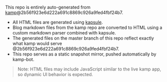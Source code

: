 This repo is entirely auto-generated from [kamp](https://github.com/sakethpathike/kamp)@2b56f923e6d222a691c8869c926a9fed4fbf24b7.

- All HTML files are generated using [kapsule](https://github.com/sakethpathike/kapsule).
- Blog markdown files from the kamp repo are converted to HTML using a custom markdown parser combined with kapsule.
- The generated files on the master branch of this repo reflect exactly what kamp would serve @2b56f923e6d222a691c8869c926a9fed4fbf24b7.
- This repo serves as a static snapshot mirror, pushed automatically by kamp-bot.

> Note: HTML files may include JavaScript similar to the live kamp app, so dynamic UI behavior is expected.